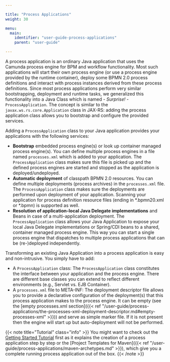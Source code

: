 ```yaml
---

title: "Process Applications"
weight: 30

menu:
  main:
    identifier: "user-guide-process-applications"
    parent: "user-guide"

---
```


A process application is an ordinary Java application that uses the Camunda process engine for BPM and workflow functionality. Most such applications will start their own process engine (or use a process engine provided by the runtime container), deploy some BPMN 2.0 process definitions and interact with process instances derived from these process definitions. Since most process applications perform very similar bootstrapping, deployment and runtime tasks, we generalized this functionality into a Java Class which is named - *Surprise!* - `ProcessApplication`. The concept is similar to the `javax.ws.rs.core.Application` class in JAX-RS: adding the process application class allows you to bootstrap and configure the provided services.

Adding a `ProcessApplication` class to your Java application provides your applications with the following services:

* **Bootstrap** embedded process engine(s) or look up container managed process engine(s). You can define multiple process engines in a file named `processes.xml` which is added to your application. The `ProcessApplication` class makes sure this file is picked up and the defined process engines are started and stopped as the application is deployed/undeployed.
* **Automatic deployment** of classpath BPMN 2.0 resources. You can define multiple deployments (process archives) in the `processes.xml` file. The `ProcessApplication` class makes sure the deployments are performed upon deployment of your application. Scanning your application for process definition resource files (ending in *.bpmn20.xml or *.bpmn) is supported as well.
* **Resolution of application-local Java Delegate implementations** and Beans in case of a multi-application deployment. The `ProcessApplication` class allows your Java Application to expose your local Java Delegate implementations or Spring/CDI beans to a shared, container managed process engine. This way you can start a single process engine that dispatches to multiple process applications that can be (re-)deployed independently.

Transforming an existing Java Application into a process application is easy and non-intrusive. You simply have to add:

* A `ProcessApplication` class: The `ProcessApplication` class constitutes the interface between your application and the process engine. There are different base classes you can extend to reflect different environments (e.g., Servlet vs. EJB Container).
* A `processes.xml` file to META-INF: The deployment descriptor file allows you to provide a declarative configuration of the deployment(s) that this process application makes to the process engine. It can be empty (see the [empty processes.xml section]({{< ref "/user-guide/process-applications/the-processes-xml-deployment-descriptor.md#empty-processes-xml" >}})) and serve as simple marker file. If it is not present then the engine will start up but auto-deployment will not be performed.

{{< note title="Tutorial" class="info" >}}
  You might want to check out the [Getting Started Tutorial](http://docs.camunda.org/get-started) first as it explains the creation of a process application step by step or the [Project Templates for Maven]({{< ref "/user-guide/process-applications/maven-archetypes.md" >}}), which give you a complete running process application out of the box.
{{< /note >}}
